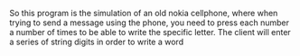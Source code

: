 So this program is the simulation of an old nokia cellphone, where when trying to send a message using the phone, you need to press each number a number of times to be able to write the specific letter. The client will enter a series of string digits in order to write a word

